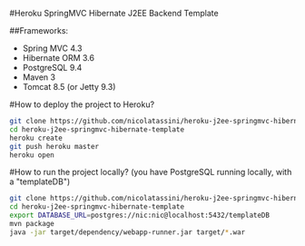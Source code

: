
#Heroku SpringMVC Hibernate J2EE Backend Template

##Frameworks:
* Spring MVC 4.3
* Hibernate ORM 3.6 
* PostgreSQL 9.4
* Maven 3
* Tomcat 8.5 (or Jetty 9.3)

#How to deploy the project to Heroku?
```Bash
git clone https://github.com/nicolatassini/heroku-j2ee-springmvc-hibernate-template.git
cd heroku-j2ee-springmvc-hibernate-template
heroku create
git push heroku master
heroku open
```

#How to run the project locally? (you have PostgreSQL running locally, with a "templateDB")
```Bash
git clone https://github.com/nicolatassini/heroku-j2ee-springmvc-hibernate-template.git
cd heroku-j2ee-springmvc-hibernate-template
export DATABASE_URL=postgres://nic:nic@localhost:5432/templateDB
mvn package
java -jar target/dependency/webapp-runner.jar target/*.war
```
